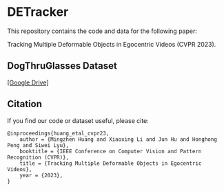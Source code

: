 
# DETracker

This repository contains the code and data for the following paper:

Tracking Multiple Deformable Objects in Egocentric Videos (CVPR 2023).


## DogThruGlasses Dataset
[[Google Drive]](https://drive.google.com/file/d/1rn81BCQoGwZptMZIJfmND6EqFkowD4WV/view?usp=share_link)

## Citation

If you find our code or dataset useful, please cite:

```
@inproceedings{huang_etal_cvpr23,
	author = {Mingzhen Huang and Xiaoxing Li and Jun Hu and Honghong Peng and Siwei Lyu},
	booktitle = {IEEE Conference on Computer Vision and Pattern Recognition (CVPR)},
	title = {Tracking Multiple Deformable Objects in Egocentric Videos},
	year = {2023},
}
```
